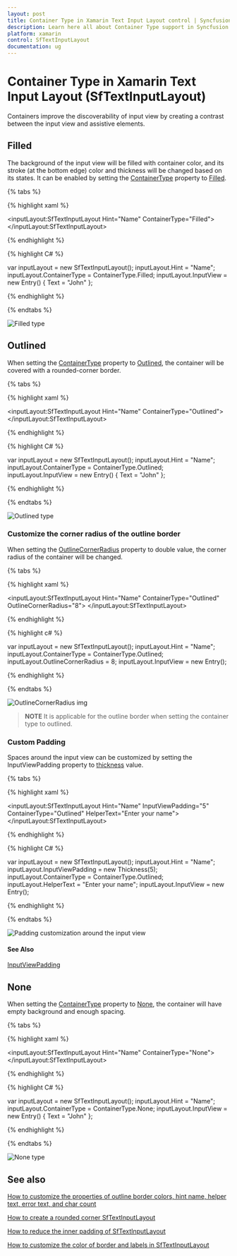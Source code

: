 ```yaml
---
layout: post
title: Container Type in Xamarin Text Input Layout control | Syncfusion
description: Learn here all about Container Type support in Syncfusion Xamarin Text Input Layout (SfTextInputLayout) control and more.
platform: xamarin
control: SfTextInputLayout
documentation: ug
---
```


# Container Type in Xamarin Text Input Layout (SfTextInputLayout)

Containers improve the discoverability of input view by creating a contrast between the input view and assistive elements.

## Filled

The background of the input view will be filled with container color, and its stroke (at the bottom edge) color and thickness will be changed based on its states. It can be enabled by setting the [ContainerType](https://help.syncfusion.com/cr/xamarin/Syncfusion.XForms.TextInputLayout.SfTextInputLayout.html#Syncfusion_XForms_TextInputLayout_SfTextInputLayout_ContainerType) property to [Filled](https://help.syncfusion.com/cr/xamarin/Syncfusion.XForms.TextInputLayout.ContainerType.html).

{% tabs %} 

{% highlight xaml %} 

<inputLayout:SfTextInputLayout
    Hint="Name" 
    ContainerType="Filled">
    <Entry Text="John" />
</inputLayout:SfTextInputLayout>  

{% endhighlight %}

{% highlight C# %} 

var inputLayout = new SfTextInputLayout();
inputLayout.Hint = "Name";
inputLayout.ContainerType = ContainerType.Filled;
inputLayout.InputView = new Entry() { Text = "John" }; 

{% endhighlight %}

{% endtabs %}

![Filled type](Container-Type-images/textInput_container_img1.png)

## Outlined

When setting the [ContainerType](https://help.syncfusion.com/cr/xamarin/Syncfusion.XForms.TextInputLayout.SfTextInputLayout.html#Syncfusion_XForms_TextInputLayout_SfTextInputLayout_ContainerType) property to [Outlined](https://help.syncfusion.com/cr/xamarin/Syncfusion.XForms.TextInputLayout.ContainerType.html), the container will be covered with a rounded-corner border.

{% tabs %} 

{% highlight xaml %} 

<inputLayout:SfTextInputLayout
    Hint="Name" 
    ContainerType="Outlined">
    <Entry Text="John" />
</inputLayout:SfTextInputLayout>  
 

{% endhighlight %}

{% highlight C# %} 

var inputLayout = new SfTextInputLayout();
inputLayout.Hint = "Name";
inputLayout.ContainerType = ContainerType.Outlined;
inputLayout.InputView = new Entry() { Text = "John" }; 

{% endhighlight %}

{% endtabs %}

![Outlined type](Container-Type-images/textInput_container_img2.png)

### Customize the corner radius of the outline border 

When setting the [OutlineCornerRadius](https://help.syncfusion.com/cr/xamarin/Syncfusion.XForms.TextInputLayout.SfTextInputLayout.html#Syncfusion_XForms_TextInputLayout_SfTextInputLayout_OutlineCornerRadiusProperty) property to double value, the corner radius of the container will be changed.

{% tabs %}

{% highlight xaml %}

<inputLayout:SfTextInputLayout
    Hint="Name" 
    ContainerType="Outlined"
    OutlineCornerRadius="8">
    <Entry />
</inputLayout:SfTextInputLayout>  
			
{% endhighlight %}

{% highlight c# %}

var inputLayout = new SfTextInputLayout();
inputLayout.Hint = "Name";
inputLayout.ContainerType = ContainerType.Outlined;
inputLayout.OutlineCornerRadius = 8;
inputLayout.InputView = new Entry(); 

{% endhighlight %}

{% endtabs %}

![OutlineCornerRadius img](Container-Type-images/OutlinedCornerRadius.png)

>**NOTE**
It is applicable for the outline border when setting the container type to outlined.

### Custom Padding

Spaces around the input view can be customized by setting the InputViewPadding property to [thickness](https://learn.microsoft.com/en-us/dotnet/api/xamarin.forms.thickness?view=xamarin-forms) value.

{% tabs %} 

{% highlight xaml %} 

<inputLayout:SfTextInputLayout
    Hint="Name"
    InputViewPadding="5" 
    ContainerType="Outlined"
    HelperText="Enter your name">
    <Entry />
 </inputLayout:SfTextInputLayout> 

{% endhighlight %}

{% highlight C# %} 

var inputLayout = new SfTextInputLayout();
inputLayout.Hint = "Name";
inputLayout.InputViewPadding = new Thickness(5);
inputLayout.ContainerType = ContainerType.Outlined;
inputLayout.HelperText = "Enter your name";
inputLayout.InputView = new Entry(); 

{% endhighlight %}

{% endtabs %}

![Padding customization around the input view](Container-Type-images/paddingCustomization.png)

#### See Also

[InputViewPadding](https://www.syncfusion.com/kb/11039/how-to-reduce-the-space-inside-sftextinputlayout)

## None

When setting the [ContainerType](https://help.syncfusion.com/cr/xamarin/Syncfusion.XForms.TextInputLayout.SfTextInputLayout.html#Syncfusion_XForms_TextInputLayout_SfTextInputLayout_ContainerType) property to [None](https://help.syncfusion.com/cr/xamarin/Syncfusion.XForms.TextInputLayout.ContainerType.html), the container will have empty background and enough spacing.

{% tabs %} 

{% highlight xaml %} 

<inputLayout:SfTextInputLayout
    Hint="Name" 
    ContainerType="None">
    <Entry Text="John" />
</inputLayout:SfTextInputLayout>  
 

{% endhighlight %}

{% highlight C# %} 

var inputLayout = new SfTextInputLayout();
inputLayout.Hint = "Name";
inputLayout.ContainerType = ContainerType.None;
inputLayout.InputView = new Entry() { Text = "John" }; 

{% endhighlight %}

{% endtabs %}

![None type](Container-Type-images/textInput_None_Type.png)


## See also

[How to customize the properties of outline border colors, hint name, helper text, error text, and char count](https://www.syncfusion.com/kb/11659/how-to-customize-the-properties-of-outline-border-colors-hint-name-helper-text-error-text)

[How to create a rounded corner SfTextInputLayout](https://www.syncfusion.com/kb/11649/how-to-create-a-rounded-corner-sftextinputlayout-in-xamarin-forms)

[How to reduce the inner padding of SfTextInputLayout](https://www.syncfusion.com/kb/11039/how-to-reduce-the-inner-padding-of-xamarin-forms-text-input-layout)

[How to customize the color of border and labels in SfTextInputLayout](https://www.syncfusion.com/kb/10466/how-to-customize-the-color-of-border-and-labels-in-sftextinputlayout)
